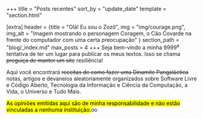 +++
title = "Posts recentes"
sort_by = "update_date"
template = "section.html"

[extra]
header = {title = "Olá! Eu sou o Zozô", img = "img/courage.png", img_alt = "Imagem mostrando o personagem Coragem, o Cão Covarde na frente do computador com uma certa preocupação" }
section_path = "blog/_index.md"
max_posts = 4
+++
Seja bem-vindo a minha 9999<sup>a</sup> tentativa de ter um lugar para publicar os meus textos. Isso se chama ~~preguiça de manter um site~~ resiliência!<br/>

Aqui você encontrará ~~receitas de como fazer uma Dinamite Pangaláctica~~ notas, artigos e devaneios aleatoriamente organizados sobre Software Livre e Código Aberto, Tecnologia da Informação e Ciência da Computação, a Vida, o Universo e Tudo Mais.<br/>

<mark>As opiniões emitidas aqui são de minha responsabilidade e não estão vinculadas a nenhuma instituição.</mark>oo